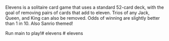 Elevens is a solitaire card game that uses a standard 52-card deck, with the goal of removing pairs of cards that add to eleven. Trios of any Jack, Queen, and King can also be removed. Odds of winning are slightly better than 1 in 10. Also Sanrio themed!

Run main to play!#   e l e v e n s  
 #   e l e v e n s  
 